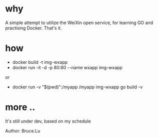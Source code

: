 # why
A simple attempt to utilize the WeiXin open service, for learning GO and practising Docker. That's it.
# how
* docker build -t img-wxapp
* docker run -it -d -p 80:80 --name wxapp img-wxapp

or
* docker run  -v "$(pwd)":/myapp /myapp img-wxapp go build -v

# more ..
It's still under dev, based on my schedule

Author: Bruce.Lu
